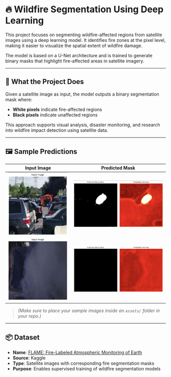 # 🔥 Wildfire Segmentation Using Deep Learning

This project focuses on segmenting wildfire-affected regions from satellite images using a deep learning model. It identifies fire zones at the pixel level, making it easier to visualize the spatial extent of wildfire damage.

The model is based on a U-Net architecture and is trained to generate binary masks that highlight fire-affected areas in satellite imagery.

---

## 🧠 What the Project Does

Given a satellite image as input, the model outputs a binary segmentation mask where:

- **White pixels** indicate fire-affected regions  
- **Black pixels** indicate unaffected regions

This approach supports visual analysis, disaster monitoring, and research into wildfire impact detection using satellite data.

---

## 🖼️ Sample Predictions

| Input Image | Predicted Mask |
|-----------------|----------------|
| ![](assets/sample1_input.png) | ![](assets/sample1_output.png) |
| ![](assets/sample2_input.png) | ![](assets/sample2_output.png) |

> *(Make sure to place your sample images inside an `assets/` folder in your repo.)*

---

## 📦 Dataset

- **Name**: [FLAME: Fire-Labeled Atmospheric Monitoring of Earth](https://www.kaggle.com/datasets/datasetsnew/flame)  
- **Source**: Kaggle  
- **Type**: Satellite images with corresponding fire segmentation masks  
- **Purpose**: Enables supervised training of wildfire segmentation models

